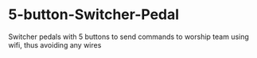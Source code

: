 # 5-button-Switcher-Pedal
Switcher pedals with 5 buttons to send commands to worship team using wifi, thus avoiding any wires
